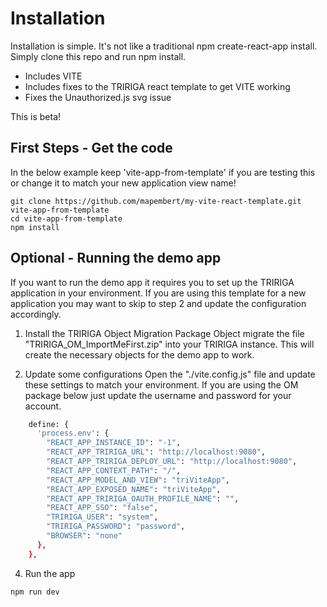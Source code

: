 # Installation
Installation is simple. It's not like a traditional npm create-react-app install. Simply clone this repo and run npm install.
- Includes VITE
- Includes fixes to the TRIRIGA react template to get VITE working
- Fixes the Unauthorized.js svg issue

This is beta!

## First Steps - Get the code
In the below example keep 'vite-app-from-template' if you are testing this or change it to match your new application view name!
```
git clone https://github.com/mapembert/my-vite-react-template.git vite-app-from-template
cd vite-app-from-template
npm install
```
## Optional - Running the demo app
If you want to run the demo app it requires you to set up the TRIRIGA application in your environment. If you are using this template for a new application you may want to skip to step 2 and update the configuration accordingly.
1. Install the TRIRIGA Object Migration Package
Object migrate the file "TRIRIGA_OM_ImportMeFirst.zip" into your TRIRIGA instance. This will create the necessary objects for the demo app to work.

2. Update some configurations
Open the "./vite.config.js" file and update these settings to match your environment. If you are using the OM package below just update the username and password for your account.
```bash
    define: {
      'process.env': {
        "REACT_APP_INSTANCE_ID": "-1",
        "REACT_APP_TRIRIGA_URL": "http://localhost:9080",
        "REACT_APP_TRIRIGA_DEPLOY_URL": "http://localhost:9080",
        "REACT_APP_CONTEXT_PATH": "/",
        "REACT_APP_MODEL_AND_VIEW": "triViteApp",
        "REACT_APP_EXPOSED_NAME": "triViteApp",
        "REACT_APP_TRIRIGA_OAUTH_PROFILE_NAME": "",
        "REACT_APP_SSO": "false",
        "TRIRIGA_USER": "system",
        "TRIRIGA_PASSWORD": "password",
        "BROWSER": "none"
      },
    },
```
4. Run the app
```bash
npm run dev
```
